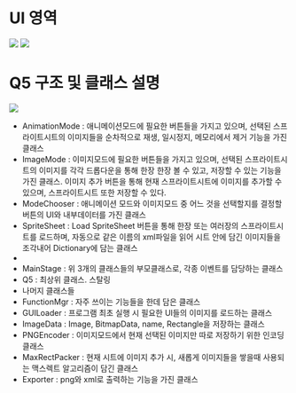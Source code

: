 # UI 영역
![](http://i.imgur.com/reHigzs.jpg)
![](http://i.imgur.com/PoekSUf.jpg)

# Q5 구조 및 클래스 설명
![](http://i.imgur.com/E5nKDvQ.png)


+ AnimationMode : 애니메이션모드에 필요한 버튼들을 가지고 있으며, 선택된 스프라이트시트의 이미지들을 순차적으로 재생, 일시정지, 메모리에서 제거 기능을 가진 클래스
+ ImageMode : 이미지모드에 필요한 버튼들을 가지고 있으며, 선택된 스프라이트시트의 이미지를 각각 드롭다운을 통해 한장 한장 볼 수 있고, 저장할 수 있는 기능을 가진 클래스. 이미지 추가 버튼을 통해 현재 스프라이트시트에 이미지를 추가할 수 있으며, 스프라이트시트 또한 저장할 수 있다.
+ ModeChooser : 애니메이션 모드와 이미지모드 중 어느 것을 선택할지를 결정할 버튼의 UI와 내부데이터를 가진 클래스
+ SpriteSheet : Load SpriteSheet 버튼을 통해 한장 또는 여러장의 스프라이트시트를 로드하며, 자동으로 같은 이름의 xml파일을 읽어 시트 안에 담긴 이미지들을 조각내어 Dictionary에 담는 클래스
+ 
+ MainStage : 위 3개의 클래스들의 부모클래스로, 각종 이벤트를 담당하는 클래스
+ Q5 : 최상위 클래스. 스탈링  
+ 나머지 클래스들 
 + FunctionMgr : 자주 쓰이는 기능들을 한데 담은 클래스
 + GUILoader : 프로그램 최초 실행 시 필요한 UI들의 이미지를 로드하는 클래스
 + ImageData : Image, BitmapData, name, Rectangle을 저장하는 클래스
 + PNGEncoder : 이미지모드에서 현재 선택된 이미지만 따로 저장하기 위한 인코딩 클래스
 + MaxRectPacker : 현재 시트에 이미지 추가 시, 새롭게 이미지들을 쌓을때 사용되는 맥스렉트 알고리즘이 담긴 클래스
 + Exporter : png와 xml로 출력하는 기능을 가진 클래스
